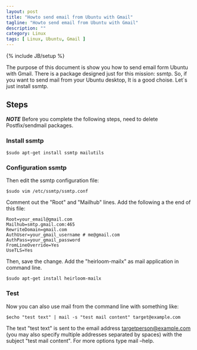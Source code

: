 ```yaml
---
layout: post
title: "Howto send email from Ubuntu with Gmail"
tagline: "Howto send email from Ubuntu with Gmail"
description: ""
category: Linux 
tags: [ Linux, Ubuntu, Gmail ]
---
```

{% include JB/setup %}

The purpose of this document is show you how to send email form Ubuntu with Gmail. There is a package designed just 
for this mission: ssmtp. So, if you want to send mail from your Ubuntu desktop, It is a good choise.  Let`s just  install 
ssmtp.

## Steps

***NOTE*** Before you complete the following steps, need to delete Postfix/sendmail packages.

### Install ssmtp

	$sudo apt-get install ssmtp mailutils

### Configuration ssmtp

Then edit the ssmtp configuration file:

	$sudo vim /etc/ssmtp/ssmtp.conf

Comment out the "Root" and "Mailhub" lines. Add the following a the end of this file:

	Root=your_email@gmail.com
	Mailhub=smtp.gmail.com:465
	RewriteDomain=gmail.com
	AuthUser=your_gmail_username # me@gmail.com
	AuthPass=your_gmail_password
	FromLineOverride=Yes
	UseTLS=Yes

Then, save the change. Add the "heirloom-mailx" as  mail application in command line.

	$sudo apt-get install heirloom-mailx

### Test

Now you can also use mail from the command line with something like:

	$echo "test text" | mail -s "test mail content" target@example.com

The text "test text" is sent to the email address targetperson@example.com (you may also 
specify multiple addresses separated by spaces) with the subject "test mail content". For more options type mail –help.




